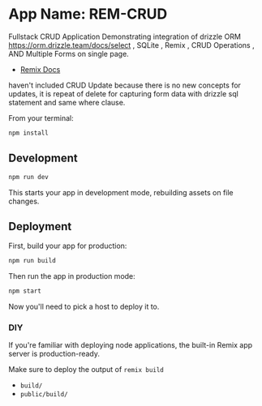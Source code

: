 # App Name: REM-CRUD

Fullstack  CRUD Application Demonstrating  integration of 
drizzle ORM https://orm.drizzle.team/docs/select ,
SQLite ,
Remix , 
CRUD Operations , 
AND Multiple Forms on single page.  

- [Remix Docs](https://remix.run/docs)

haven't included  CRUD Update because there is no new concepts for updates,
it is repeat of delete for capturing  form data  with drizzle  sql statement
and same where clause.

From your terminal:

```sh
npm install
```
## Development 

```sh
npm run dev
```

This starts your app in development mode, rebuilding assets on file changes.

## Deployment

First, build your app for production:

```sh
npm run build
```

Then run the app in production mode:

```sh
npm start
```

Now you'll need to pick a host to deploy it to.

### DIY

If you're familiar with deploying node applications, the built-in Remix app server is production-ready.

Make sure to deploy the output of `remix build`

- `build/`
- `public/build/`
